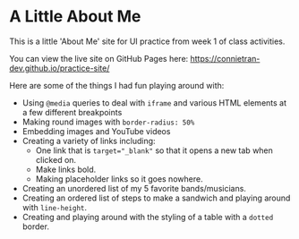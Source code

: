 # A Little About Me

This is a little 'About Me' site for UI practice from week 1 of class activities.

You can view the live site on GitHub Pages here: https://connietran-dev.github.io/practice-site/

Here are some of the things I had fun playing around with:

* Using `@media` queries to deal with `iframe` and various HTML elements at a few different breakpoints
* Making round images with `border-radius: 50%`
* Embedding images and YouTube videos
* Creating a variety of links including:
    * One link that is `target="_blank"` so that it opens a new tab when clicked on.
    * Make links bold.
    * Making placeholder links so it goes nowhere.
* Creating an unordered list of my 5 favorite bands/musicians.
* Creating an ordered list 
of steps to make a sandwich and playing around with `line-height`.
* Creating and playing around with the styling of a table with a `dotted` border.